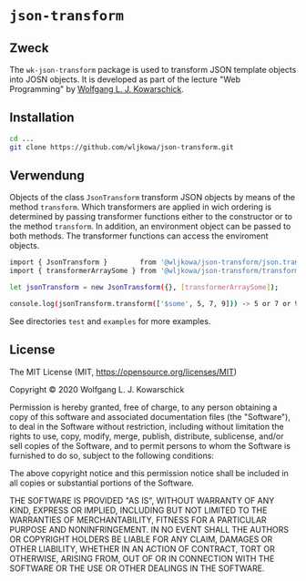 # ```json-transform```

## Zweck

The ```wk-json-transform``` package is used to transform JSON template
objects into JOSN objects. It is developed as part of the lecture
"Web Programming" by [Wolfgang L. J. Kowarschick](https://kowa.hs-augsburg.de).

## Installation

```bash
cd ...
git clone https://github.com/wljkowa/json-transform.git
```

## Verwendung

Objects of the class ```JsonTransform``` transform JSON objects
by means of the method ```transform```. Which transformers are
applied in wich ordering is determined by passing transformer
functions either to the constructor or to the method ```transform```.
In addition, an environment object can be passed to both methods.
The transformer functions can access the enviroment objects.

```bash
import { JsonTransform }        from '@wljkowa/json-transform/json.transform';
import { transformerArraySome } from '@wljkowa/json-transform/transformer/transformer.array.some'

let jsonTransform = new JsonTransform({}, [transformerArraySome]);

console.log(jsonTransform.transform(['$some', 5, 7, 9])) -> 5 or 7 or 9 (randomly)
```

See directories ```test``` and ```examples``` for more examples.

## License

The MIT License (MIT, <https://opensource.org/licenses/MIT>)

Copyright © 2020 Wolfgang L. J. Kowarschick

Permission is hereby granted, free of charge, to any person obtaining a copy
of this software and associated documentation files (the "Software"), to deal
in the Software without restriction, including without limitation the rights
to use, copy, modify, merge, publish, distribute, sublicense, and/or sell
copies of the Software, and to permit persons to whom the Software is
furnished to do so, subject to the following conditions:

The above copyright notice and this permission notice shall be included in all
copies or substantial portions of the Software.

THE SOFTWARE IS PROVIDED "AS IS", WITHOUT WARRANTY OF ANY KIND, EXPRESS OR
IMPLIED, INCLUDING BUT NOT LIMITED TO THE WARRANTIES OF MERCHANTABILITY,
FITNESS FOR A PARTICULAR PURPOSE AND NONINFRINGEMENT. IN NO EVENT SHALL THE
AUTHORS OR COPYRIGHT HOLDERS BE LIABLE FOR ANY CLAIM, DAMAGES OR OTHER
LIABILITY, WHETHER IN AN ACTION OF CONTRACT, TORT OR OTHERWISE, ARISING FROM,
OUT OF OR IN CONNECTION WITH THE SOFTWARE OR THE USE OR OTHER DEALINGS IN THE
SOFTWARE.
